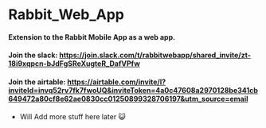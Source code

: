 # Rabbit_Web_App
#### Extension to the Rabbit Mobile App as a web app.
#### Join the slack: https://join.slack.com/t/rabbitwebapp/shared_invite/zt-18i9xqpcn-bJdFgSReXugteR_DafVPfw
#### Join the airtable: https://airtable.com/invite/l?inviteId=invq52rv7fk7fwoUQ&inviteToken=4a0c47608a2970128be341cb649472a80cf8e62ae0830cc01250899328706197&utm_source=email

- Will Add more stuff here later 😺
